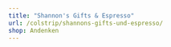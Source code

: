 ```yaml
---
title: "Shannon's Gifts & Espresso"
url: /colstrip/shannons-gifts-und-espresso/
shop: Andenken
---
```

